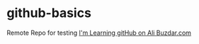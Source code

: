# github-basics
Remote Repo for testing
[I'm Learning gitHub on Ali Buzdar.com](http://www.alibazdar.com)
